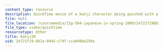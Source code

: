 ```yaml
---
content_type: resource
description: QuickTime movie of a kanji character being painted with a brush.
file: null
file_location: /coursemedia/21g-504-japanese-iv-spring-2009/2e721f198b1a0445c74fcca8488e259a_Kanji20.mov
file_type: video/quicktime
resourcetype: Other
title: Kanji20
uid: 2e721f19-8b1a-0445-c74f-cca8488e259a
---
```

